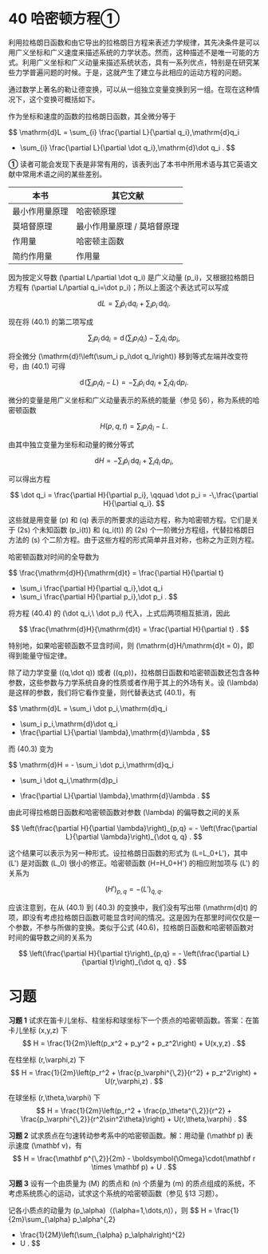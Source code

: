# 40 哈密顿方程①

利用拉格朗日函数和由它导出的拉格朗日方程来表述力学规律，其先决条件是可以用广义坐标和广义速度来描述系统的力学状态。然而，这种描述不是唯一可能的方式。利用广义坐标和广义动量来描述系统状态，具有一系列优点，特别是在研究某些力学普遍问题的时候。于是，这就产生了建立与此相应的运动方程的问题。

通过数学上著名的勒让德变换，可以从一组独立变量变换到另一组。在现在这种情况下，这个变换可概括如下。

作为坐标和速度的函数的拉格朗日函数，其全微分等于

$$
\mathrm{d}L
= \sum_{i} \frac{\partial L}{\partial q_i}\,\mathrm{d}q_i
+ \sum_{i} \frac{\partial L}{\partial \dot q_i}\,\mathrm{d}\dot q_i .
$$

**①** 读者可能会发现下表是非常有用的，该表列出了本书中所用术语与其它英语文献中常用术语之间的某些差别。

| 本书           | 其它文献                         |
|----------------|----------------------------------|
| 最小作用量原理 | 哈密顿原理                       |
| 莫培督原理     | 最小作用量原理 / 莫培督原理       |
| 作用量         | 哈密顿主函数                     |
| 简约作用量     | 作用量                           |

因为按定义导数 \(\partial L/\partial \dot q_i\) 是广义动量 \(p_i\)，又根据拉格朗日方程有 \(\partial L/\partial q_i=\dot p_i\)；所以上面这个表达式可以写成

$$
\mathrm{d}L
= \sum_i \dot p_i\,\mathrm{d}q_i + \sum_i p_i\,\mathrm{d}\dot q_i .
$$

现在将 (40.1) 的第二项写成

$$
\sum_i p_i\,\mathrm{d}\dot q_i
= \mathrm{d}\!\left(\sum_i p_i\dot q_i\right) - \sum_i \dot q_i\,\mathrm{d}p_i ,
$$

将全微分 \(\mathrm{d}\!\left(\sum_i p_i\dot q_i\right)\) 移到等式左端并改变符号，由 (40.1) 可得

$$
\mathrm{d}\!\left(\sum_i p_i\dot q_i - L\right)
= - \sum_i \dot p_i\,\mathrm{d}q_i + \sum_i \dot q_i\,\mathrm{d}p_i .
$$

微分的变量是用广义坐标和广义动量表示的系统的能量（参见 §6），称为系统的哈密顿函数

$$
H(p,q,t) = \sum_i p_i \dot q_i - L .
$$

由其中独立变量为坐标和动量的微分等式

$$
\mathrm{d}H
= - \sum_i \dot p_i\,\mathrm{d}q_i + \sum_i \dot q_i\,\mathrm{d}p_i ,
$$

可以得出方程

$$
\dot q_i = \frac{\partial H}{\partial p_i},
\qquad
\dot p_i = -\,\frac{\partial H}{\partial q_i}.
$$

这些就是用变量 \(p\) 和 \(q\) 表示的所要求的运动方程，称为哈密顿方程。它们是关于 \(2s\) 个未知函数 \(p_i(t)\) 和 \(q_i(t)\) 的 \(2s\) 个一阶微分方程组，代替拉格朗日方法的 \(s\) 个二阶方程。由于这些方程的形式简单并且对称，也称之为正则方程。

哈密顿函数对时间的全导数为

$$
\frac{\mathrm{d}H}{\mathrm{d}t}
= \frac{\partial H}{\partial t}
+ \sum_i \frac{\partial H}{\partial q_i}\,\dot q_i
+ \sum_i \frac{\partial H}{\partial p_i}\,\dot p_i .
$$

将方程 (40.4) 的 \(\dot q_i,\ \dot p_i\) 代入，上式后两项相互抵消，因此

$$
\frac{\mathrm{d}H}{\mathrm{d}t} = \frac{\partial H}{\partial t} .
$$

特别地，如果哈密顿函数不显含时间，则 \(\mathrm{d}H/\mathrm{d}t = 0\)，即得到能量守恒定律。

除了动力学变量 \((q,\dot q)\) 或者 \((q,p)\)，拉格朗日函数和哈密顿函数还包含各种参数，这些参数与力学系统自身的性质或者作用于其上的外场有关。设 \(\lambda\) 是这样的参数，我们将它看作变量，则代替表达式 (40.1)，有

$$
\mathrm{d}L
= \sum_i \dot p_i\,\mathrm{d}q_i
+ \sum_i p_i\,\mathrm{d}\dot q_i
+ \frac{\partial L}{\partial \lambda}\,\mathrm{d}\lambda ,
$$

而 (40.3) 变为

$$
\mathrm{d}H
= - \sum_i \dot p_i\,\mathrm{d}q_i
+ \sum_i \dot q_i\,\mathrm{d}p_i
- \frac{\partial L}{\partial \lambda}\,\mathrm{d}\lambda .
$$

由此可得拉格朗日函数和哈密顿函数对参数 \(\lambda\) 的偏导数之间的关系

$$
\left(\frac{\partial H}{\partial \lambda}\right)_{p,q}
= - \left(\frac{\partial L}{\partial \lambda}\right)_{\dot q, q} .
$$

这个结果可以表示为另一种形式。设拉格朗日函数的形式为 \(L=L_0+L'\)，其中 \(L'\) 是对函数 \(L_0\) 很小的修正。哈密顿函数 \(H=H_0+H'\) 的相应附加项与 \(L'\) 的关系为

$$
\left(H'\right)_{p,q} = - \left(L'\right)_{\dot q, q} .
$$

应该注意到，在从 (40.1) 到 (40.3) 的变换中，我们没有写出带 \(\mathrm{d}t\) 的项，即没有考虑拉格朗日函数可能显含时间的情况。这是因为在那里时间仅仅是一个参数，不参与所做的变换。类似于公式 (40.6)，拉格朗日函数和哈密顿函数对时间的偏导数之间的关系为

$$
\left(\frac{\partial H}{\partial t}\right)_{p,q}
= - \left(\frac{\partial L}{\partial t}\right)_{\dot q, q} .
$$

# 习题

**习题 1** 试求在笛卡儿坐标、柱坐标和球坐标下一个质点的哈密顿函数。答案：在笛卡儿坐标 \(x,y,z\) 下
$$
H = \frac{1}{2m}\left(p_x^2 + p_y^2 + p_z^2\right) + U(x,y,z) .
$$

在柱坐标 \(r,\varphi,z\) 下
$$
H = \frac{1}{2m}\left(p_r^2 + \frac{p_\varphi^{\,2}}{r^2} + p_z^2\right) + U(r,\varphi,z) .
$$

在球坐标 \(r,\theta,\varphi\) 下
$$
H = \frac{1}{2m}\left(p_r^2 + \frac{p_\theta^{\,2}}{r^2} + \frac{p_\varphi^{\,2}}{r^2\sin^2\theta}\right) + U(r,\theta,\varphi) .
$$

**习题 2** 试求质点在匀速转动参考系中的哈密顿函数。解：用动量 \(\mathbf p\) 表示速度 \(\mathbf v\)，有
$$
H = \frac{\mathbf p^{\,2}}{2m} - \boldsymbol{\Omega}\cdot(\mathbf r \times \mathbf p) + U .
$$

**习题 3** 设有一个由质量为 \(M\) 的质点和 \(n\) 个质量为 \(m\) 的质点组成的系统，不考虑系统质心的运动，试求这个系统的哈密顿函数（参见 §13 习题）。

记各小质点的动量为 \(p_\alpha\)（\(\alpha=1,\dots,n\)），则
$$
H = \frac{1}{2m}\sum_{\alpha} p_\alpha^{\,2}
+ \frac{1}{2M}\left(\sum_{\alpha} p_\alpha\right)^{2}
+ U .
$$
